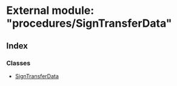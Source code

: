 # External module: "procedures/SignTransferData"

## Index

### Classes

- [SignTransferData](../classes/_procedures_signtransferdata_.signtransferdata.md)
